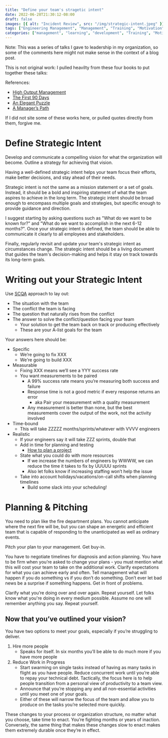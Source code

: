 ```yaml
---
title: "Define your team's stragetic intent"
date: 2022-06-28T21:30:12-08:00
draft: false
images: [{ alt: "Incident Review", src: "/img/strategic-intent.jpeg" }]
tags: ["Engineering Management", "Management", "Training", "Motivation", "Performance"]
categories: ["management", "learning", "development", "Training", "Motivation", "Performance"]
---
```


Note: This was a series of talks I gave to leadership in my organization, so some of the comments here might not make sense in the context of a blog post.

This is not original work: I pulled heavilty from these four books to put together these talks:

References:
* [High Output Management](https://amzn.to/3sb9E6A)
* [The First 90 Days](https://amzn.to/3S9NR9S)
* [An Elegant Puzzle](https://amzn.to/3s7wGLt)
* [A Manager’s Path](https://amzn.to/3MJ99tM)

If I did not site some of these works here, or pulled quotes directly from them, forgive me.

# Define Strategic Intent
Develop and communicate a compelling vision for what the organization will become. Outline a strategy for achieving that vision.

Having a well-defined strategic intent helps your team focus their efforts, make better decisions, and stay ahead of their needs.

Strategic intent is not the same as a mission statement or a set of goals. Instead, it should be a bold and inspiring statement of what the team aspires to achieve in the long term. The strategic intent should be broad enough to encompass multiple goals and strategies, but specific enough to provide guidance and direction.

I suggest starting by asking questions such as "What do we want to be known for?" and "What do we want to accomplish in the next 6-12 months?". Once your strategic intent is defined, the team should be able to communicate it clearly to all employees and stakeholders.

Finally, regularly revisit and update your team's strategic intent as circumstances change. The strategic intent should be a living document that guides the team's decision-making and helps it stay on track towards its long-term goals.

# Writing out your Strategic Intent

Use [SCQA](https://blog.mattblair.co/blog/20200909-pyramid-principle-inaction/) approach to lay out:
* The situation with the team
* The conflict the team is facing
* The question that naturally rises from the conflict
* The answer to solve the conflict/question facing your team
   * Your solution to get the team back on track or producing effectively
   * These are your A-list goals for the team

Your answers here should be:
* Specific
   * We’re going to fix XXX
   * We're going to build XXX
* Measurable
   * Fixing XXX means we’ll see a YYY success rate
   * You want measurements to be paired
      * A 99% success rate means you’re measuring both success and failure
      * Response time is not a good metric if every response returns an error
         * aka Pair your measurement with a quality measurement
      * Any measurement is better than none, but the best measurements cover the output of the work, not the activity involved
* Time-bound
   * This will take ZZZZZ months/sprints/whatever with VVVV engineers
* Realistic
   * If your engineers say it will take ZZZ sprints, double that
   * Add in time for planning and testing
      * [How to plan a project](https://blog.mattblair.co/blog/20221110-project-planning-checklist/)
   * State what you could do with more resources
      * If we increase the numbers of engineers by WWWW, we can reduce the time it takes to fix by UUUUU sprints
      * Also let folks know if increasing staffing won’t help the issue
   * Take into account holidays/vacations/on-call shifts when planning timelines
      * Build some slack into your scheduling!

# Planning & Pitching

You need to plan like the fire department plans. You cannot anticipate where the next fire will be, but you can shape an energetic and efficient team that is capable of responding to the unanticipated as well as ordinary events.

Pitch your plan to your management. Get buy-in.

You have to negotiate timelines for diagnosis and action planning. You have to be firm when you’re asked to change your plans - you must mention what this will cost your team to take on the additional work. Clarify expectations for what you can achieve early and often. Tell management what will happen if you do something vs if you don’t do something. Don’t ever let bad news be a surprise if something happens. Get in front of problems.

Clarify what you’re doing over and over again. Repeat yourself. Let folks know what you're doing in every medium possible. Assume no one will remember anything you say. Repeat yourself.

## Now that you’ve outlined your vision?

You have two options to meet your goals, especially if you’re struggling to deliver.

1. Hire more people
   * Speaks for itself. In six months you’ll be able to do much more if you have more people
2. Reduce Work in Progress
   * Start swarming on single tasks instead of having as many tasks in flight as you have people. Reduce concurrent work until you’re able to repay your technical debt. Tactically, the focus here is to help people transition from a personal view of productivity to a team view.
   * Announce that you’re stopping any and all non-essential activities until you meet one of your goals.
   * Either of these will narrow the focus of the team and allow you to produce on the tasks you’re selected more quickly.

These changes to your process or organization structure, no matter what you choose, take time to enact. You’re fighting months or years of inaction. Conversely, the same thing that makes these changes slow to enact makes them extremely durable once they’re in effect.
